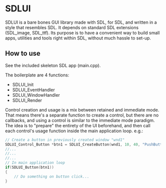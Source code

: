 # SDLUI



SDLUI is a bare bones GUI library made with SDL, for SDL, and written in a style that resembles SDL.
It depends on standard SDL extensions (SDL_image, SDL_ttf).
Its purpose is to have a convenient way to build small apps, utilities and tools right within SDL, without much hassle to set-up.

## How to use

See the included skeleton SDL app (main.cpp).

The boilerplate are 4 functions:
* SDLUI_Init
* SDLUI_EventHandler
* SDLUI_WindowHandler
* SDLUI_Render

Control creation and usage is a mix between retained and immediate mode. That means there's a separate function to create a control, but there are no callbacks, and using a control is similar to the immediate mode paradigm. The idea is to "prepare" the entirety of the UI beforehand, and then call each control's usage function inside the main application loop. e.g.:
```c
// Create a button in previously created window "wnd1"
SDLUI_Control_Button *btn1 = SDLUI_CreateButton(wnd1, 10, 40, "PushButton");
//...
//...
//...
// In main application loop
if(SDLUI_Button(btn1))
{
	// Do something on button click...
}
```
